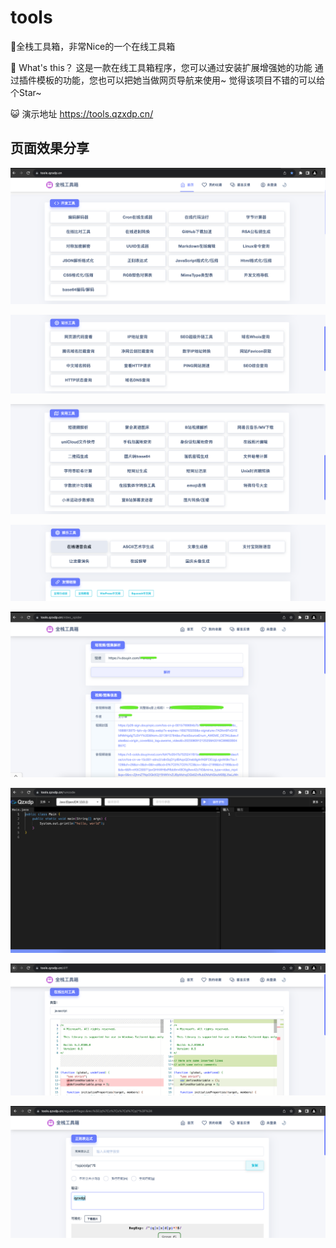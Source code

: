 # tools
🚀全栈工具箱，非常Nice的一个在线工具箱

🎉 What's this？
这是一款在线工具箱程序，您可以通过安装扩展增强她的功能
通过插件模板的功能，您也可以把她当做网页导航来使用~
觉得该项目不错的可以给个Star~

😺 演示地址
https://tools.qzxdp.cn/

## 页面效果分享

![](https://github.com/qzxdp/tools/blob/main/public/static/images/1.1.png)

![](https://github.com/qzxdp/tools/blob/main/public/static/images/1.2.png)

![](https://github.com/qzxdp/tools/blob/main/public/static/images/1.3.png)

![](https://github.com/qzxdp/tools/blob/main/public/static/images/1.4.png)

![](https://github.com/qzxdp/tools/blob/main/public/static/images/1.5.png)

![](https://github.com/qzxdp/tools/blob/main/public/static/images/1.6.png)

![](https://github.com/qzxdp/tools/blob/main/public/static/images/1.7.png)

![](https://github.com/qzxdp/tools/blob/main/public/static/images/1.8.png)



